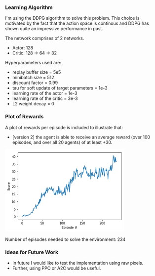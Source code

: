 ### Learning Algorithm

I'm using the DDPG algorithm to solve this problem. This choice is motivated by the fact that the action space is continous and DDPG has shown quite an impressive performance in past.

The network comprises of 2 networks.

- Actor: 128
- Critic: 128 -> 64 -> 32

Hyperparameters used are:

- replay buffer size = 5e5
- minibatch size = 512
- discount factor = 0.99
- tau for soft update of target parameters = 1e-3
- learning rate of the actor = 1e-3
- learning rate of the critic = 3e-3
- L2 weight decay = 0

### Plot of Rewards

A plot of rewards per episode is included to illustrate that:

- [version 2] the agent is able to receive an average reward (over 100 episodes, and over all 20 agents) of at least +30.

![](rewards.png)

Number of episodes needed to solve the environment: 234


### Ideas for Future Work

- In future I would like to test the implementation using raw pixels. 
- Further, using PPO or A2C would be useful. 


